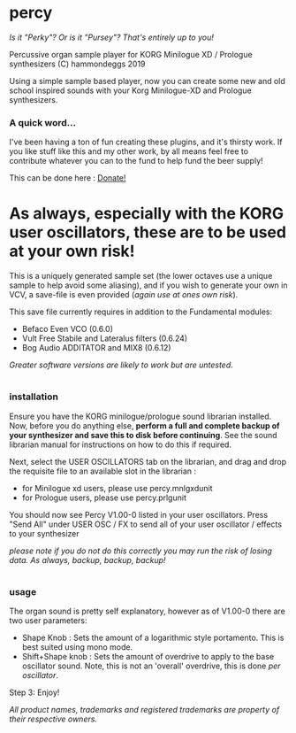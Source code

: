 # percy
*Is it "Perky"? Or is it "Pursey"? That's entirely up to you!*

Percussive organ sample player for KORG Minilogue XD / Prologue synthesizers
(C) hammondeggs 2019

Using a simple sample based player, now you can create some new and old school inspired sounds with your Korg Minilogue-XD and Prologue synthesizers. 


### A quick word...
I've been having a ton of fun creating these plugins, and it's thirsty work. If you like stuff like this and my other work, by all means feel free to contribute whatever you can to the fund to help fund the beer supply!

This can be done here :  [Donate!](https://www.paypal.com/cgi-bin/webscr?cmd=_s-xclick&hosted_button_id=MSTCVLXMG7Z5J&source=url)


# As always, especially with the KORG user oscillators, these are to be used at your own risk!


This is a uniquely generated sample set (the lower octaves use a unique sample to help avoid some aliasing), and if you wish to generate your own in VCV, a save-file is even provided (*again use at ones own risk*). 

This save file currently requires in addition to the Fundamental modules:
- Befaco Even VCO (0.6.0)
- Vult Free Stabile and Lateralus filters (0.6.24)
- Bog Audio ADDITATOR and MIX8 (0.6.12)

*Greater software versions are likely to work but are untested.*


#
### installation

Ensure you have the KORG minilogue/prologue sound librarian installed. Now, before you do anything else, **perform a full and complete backup of your synthesizer and save this to disk before continuing**. See the sound librarian manual for instructions on how to do this if required.

Next, select the USER OSCILLATORS tab on the librarian, and drag and drop the requisite file to an available slot in the librarian :
 - for Minilogue xd users, please use percy.mnlgxdunit
 - for Prologue users, please use percy.prlgunit

You should now see Percy V1.00-0 listed in your user oscillators. Press "Send All" under USER OSC / FX to send all of your user oscillator / effects to your synthesizer

*please note if you do not do this correctly you may run the risk of losing data. As always, backup, backup, backup!*

#
### usage

The organ sound is pretty self explanatory, however as of V1.00-0 there are two user parameters:

- Shape Knob : Sets the amount of a logarithmic style portamento. This is best suited using mono mode.
- Shift+Shape knob : Sets the amount of overdrive to apply to the base oscillator sound. Note, this is not an 'overall' overdrive, this is done *per oscillator*.

Step 3: Enjoy!


 *All product names, trademarks and registered trademarks are property of their respective owners.*
